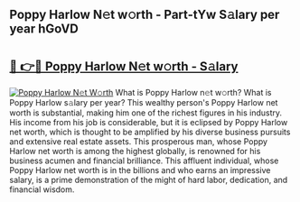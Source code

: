## Poppy Harlow N𝚎t w𝚘rth - Part-tYw S𝚊lary per year hGoVD

# <h2><a href="http://gc2max.nevu.top/?p=Poppy+Harlow">🔗 👉🔴 Poppy Harlow N𝚎t w𝚘rth - S𝚊lary</a></h2>

[![Poppy Harlow N𝚎t W𝚘rth](https://i.imgur.com/Oavwk0R.jpeg)](http://gc2max.nevu.top/?p=Poppy+Harlow)
What is Poppy Harlow n𝚎t w𝚘rth? What is Poppy Harlow s𝚊lary per year?
This wealthy person's Poppy Harlow net worth is substantial, making him one of the richest figures in his industry. His income from his job is considerable, but it is eclipsed by Poppy Harlow net worth, which is thought to be amplified by his diverse business pursuits and extensive real estate assets. This prosperous man, whose Poppy Harlow net worth is among the highest globally, is renowned for his business acumen and financial brilliance. This affluent individual, whose Poppy Harlow net worth is in the billions and who earns an impressive salary, is a prime demonstration of the might of hard labor, dedication, and financial wisdom.
